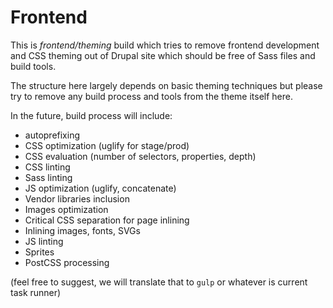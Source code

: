 # Frontend

This is *frontend/theming* build which tries to remove frontend development and CSS theming out of Drupal site which should be free of Sass files and build tools.

The structure here largely depends on basic theming techniques but please try to remove any build process and tools from the theme itself here.

In the future, build process will include:

- autoprefixing
- CSS optimization (uglify for stage/prod)
- CSS evaluation (number of selectors, properties, depth)
- CSS linting
- Sass linting
- JS optimization (uglify, concatenate)
- Vendor libraries inclusion
- Images optimization
- Critical CSS separation for page inlining
- Inlining images, fonts, SVGs
- JS linting
- Sprites
- PostCSS processing

(feel free to suggest, we will translate that to `gulp` or whatever is current task runner)


